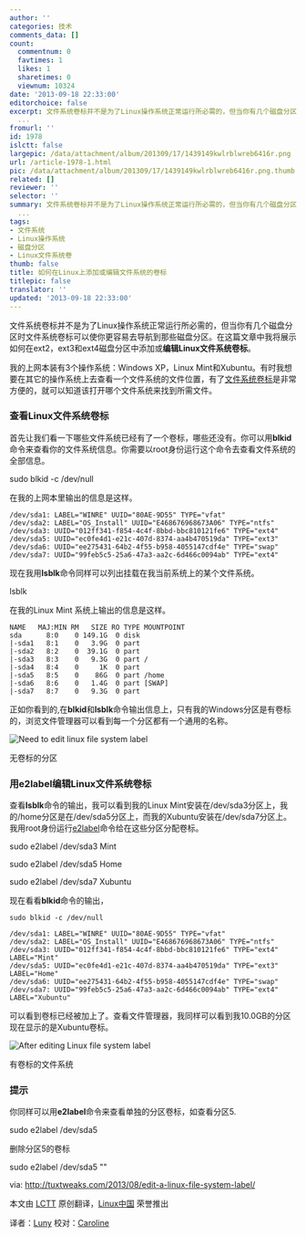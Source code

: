 ```yaml
---
author: ''
categories: 技术
comments_data: []
count:
  commentnum: 0
  favtimes: 1
  likes: 1
  sharetimes: 0
  viewnum: 10324
date: '2013-09-18 22:33:00'
editorchoice: false
excerpt: 文件系统卷标并不是为了Linux操作系统正常运行所必需的，但当你有几个磁盘分区时文件系统卷标可以使你更容易去导航到那些磁盘分区。在这篇文章中我将展示如何在ext2，ext3和ext4磁盘分区中添加或编辑Linux文件系统卷
  ...
fromurl: ''
id: 1978
islctt: false
largepic: /data/attachment/album/201309/17/1439149kwlrblwreb6416r.png
url: /article-1978-1.html
pic: /data/attachment/album/201309/17/1439149kwlrblwreb6416r.png.thumb.jpg
related: []
reviewer: ''
selector: ''
summary: 文件系统卷标并不是为了Linux操作系统正常运行所必需的，但当你有几个磁盘分区时文件系统卷标可以使你更容易去导航到那些磁盘分区。在这篇文章中我将展示如何在ext2，ext3和ext4磁盘分区中添加或编辑Linux文件系统卷
  ...
tags:
- 文件系统
- Linux操作系统
- 磁盘分区
- Linux文件系统卷
thumb: false
title: 如何在Linux上添加或编辑文件系统的卷标
titlepic: false
translator: ''
updated: '2013-09-18 22:33:00'
---
```


文件系统卷标并不是为了Linux操作系统正常运行所必需的，但当你有几个磁盘分区时文件系统卷标可以使你更容易去导航到那些磁盘分区。在这篇文章中我将展示如何在ext2，ext3和ext4磁盘分区中添加或**编辑Linux文件系统卷标**。


我的上网本装有3个操作系统：Windows XP，Linux Mint和Xubuntu。有时我想要在其它的操作系统上去查看一个文件系统的文件位置，有了[文件系统卷标](https://wiki.archlinux.org/index.php/Persistent_block_device_naming)是非常方便的，就可以知道该打开哪个文件系统来找到所需文件。


### **查看Linux文件系统卷标**


首先让我们看一下哪些文件系统已经有了一个卷标，哪些还没有。你可以用**blkid**命令来查看你的文件系统信息。你需要以root身份运行这个命令去查看文件系统的全部信息。


sudo blkid -c /dev/null


在我的上网本里输出的信息是这样。



```
/dev/sda1: LABEL="WINRE" UUID="80AE-9D55" TYPE="vfat"
/dev/sda2: LABEL="OS_Install" UUID="E468676968673A06" TYPE="ntfs"
/dev/sda3: UUID="012ff341-f854-4c4f-8bbd-bbc810121fe6" TYPE="ext4"
/dev/sda5: UUID="ec0fe4d1-e21c-407d-8374-aa4b470519da" TYPE="ext3"
/dev/sda6: UUID="ee275431-64b2-4f55-b958-4055147cdf4e" TYPE="swap"
/dev/sda7: UUID="99feb5c5-25a6-47a3-aa2c-6d466c0094ab" TYPE="ext4"

```

现在我用**lsblk**命令同样可以列出挂载在我当前系统上的某个文件系统。


lsblk


在我的Linux Mint 系统上输出的信息是这样。



```
NAME   MAJ:MIN RM   SIZE RO TYPE MOUNTPOINT
sda      8:0    0 149.1G  0 disk 
|-sda1   8:1    0   3.9G  0 part 
|-sda2   8:2    0  39.1G  0 part 
|-sda3   8:3    0   9.3G  0 part /
|-sda4   8:4    0     1K  0 part 
|-sda5   8:5    0    86G  0 part /home
|-sda6   8:6    0   1.4G  0 part [SWAP]
|-sda7   8:7    0   9.3G  0 part
```

正如你看到的,在**blkid**和**lsblk**命令输出信息上，只有我的Windows分区是有卷标的，浏览文件管理器可以看到每一个分区都有一个通用的名称。


 ![Need to edit linux file system label](/data/attachment/album/201309/17/1439149kwlrblwreb6416r.png "Unlabeled partition")


无卷标的分区


### **用e2label编辑Linux文件系统卷标**


查看**lsblk**命令的输出，我可以看到我的Linux Mint安装在/dev/sda3分区上，我的/home分区是在/dev/sda5分区上，而我的Xubuntu安装在/dev/sda7分区上。我用root身份运行[e2label](http://linux.die.net/man/8/e2label)命令给在这些分区分配卷标。


sudo e2label /dev/sda3 Mint


sudo e2label /dev/sda5 Home


sudo e2label /dev/sda7 Xubuntu


现在看看**blkid**命令的输出，



```
sudo blkid -c /dev/null

/dev/sda1: LABEL="WINRE" UUID="80AE-9D55" TYPE="vfat" 
/dev/sda2: LABEL="OS_Install" UUID="E468676968673A06" TYPE="ntfs" 
/dev/sda3: UUID="012ff341-f854-4c4f-8bbd-bbc810121fe6" TYPE="ext4" LABEL="Mint" 
/dev/sda5: UUID="ec0fe4d1-e21c-407d-8374-aa4b470519da" TYPE="ext3" LABEL="Home" 
/dev/sda6: UUID="ee275431-64b2-4f55-b958-4055147cdf4e" TYPE="swap" 
/dev/sda7: UUID="99feb5c5-25a6-47a3-aa2c-6d466c0094ab" TYPE="ext4" LABEL="Xubuntu"

```

可以看到卷标已经被加上了。查看文件管理器，我同样可以看到我10.0GB的分区现在显示的是Xubuntu卷标。


![After editing Linux file system label](/data/attachment/album/201309/17/143915lsrmg1glsuu1ebpq.png "File system with label")


有卷标的文件系统


### **提示**


你同样可以用**e2label**命令来查看单独的分区卷标，如查看分区5.


sudo e2label /dev/sda5


删除分区5的卷标


sudo e2label /dev/sda5 ""


 


via: <http://tuxtweaks.com/2013/08/edit-a-linux-file-system-label/>


本文由 [LCTT](https://github.com/LCTT/TranslateProject) 原创翻译，[Linux中国](portal.php) 荣誉推出


译者：[Luny](space/14455/) 校对：[Caroline](space/14763/)
